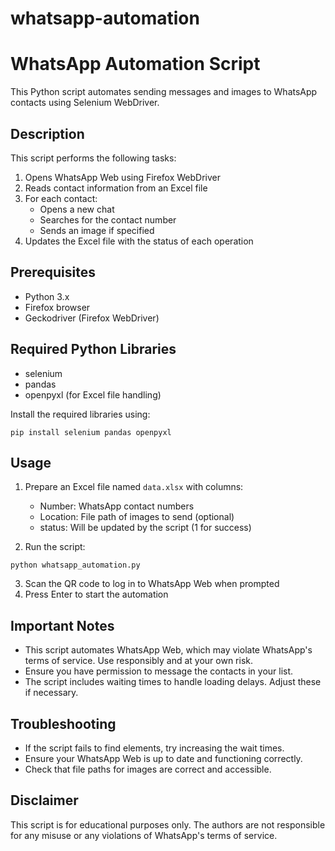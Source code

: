 # whatsapp-automation

# WhatsApp Automation Script

This Python script automates sending messages and images to WhatsApp contacts using Selenium WebDriver.

## Description

This script performs the following tasks:
1. Opens WhatsApp Web using Firefox WebDriver
2. Reads contact information from an Excel file
3. For each contact:
   - Opens a new chat
   - Searches for the contact number
   - Sends an image if specified
4. Updates the Excel file with the status of each operation

## Prerequisites

- Python 3.x
- Firefox browser
- Geckodriver (Firefox WebDriver)

## Required Python Libraries

- selenium
- pandas
- openpyxl (for Excel file handling)

Install the required libraries using:

```
pip install selenium pandas openpyxl
```

## Usage

1. Prepare an Excel file named `data.xlsx` with columns:
   - Number: WhatsApp contact numbers
   - Location: File path of images to send (optional)
   - status: Will be updated by the script (1 for success)

2. Run the script:

```
python whatsapp_automation.py
```

3. Scan the QR code to log in to WhatsApp Web when prompted
4. Press Enter to start the automation

## Important Notes

- This script automates WhatsApp Web, which may violate WhatsApp's terms of service. Use responsibly and at your own risk.
- Ensure you have permission to message the contacts in your list.
- The script includes waiting times to handle loading delays. Adjust these if necessary.

## Troubleshooting

- If the script fails to find elements, try increasing the wait times.
- Ensure your WhatsApp Web is up to date and functioning correctly.
- Check that file paths for images are correct and accessible.

## Disclaimer

This script is for educational purposes only. The authors are not responsible for any misuse or any violations of WhatsApp's terms of service.
